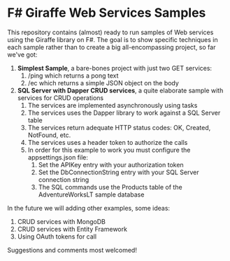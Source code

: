 # F# Giraffe Web Services Samples
This repository contains (almost) ready to run samples of Web services using the Giraffe library on F#. The goal is to show specific techniques in each sample rather than to create a big all-encompassing project, so far we've got:

1. **Simplest Sample**, a bare-bones project with just two GET services:
   1. /ping which returns a pong text
   2. /ec which returns a simple JSON object on the body
2. **SQL Server with Dapper CRUD services**, a quite elaborate sample with services for CRUD operations
   1. The services are implemented asynchronously using tasks
   2. The services uses the Dapper library to work against a SQL Server table
   3. The services return adequate HTTP status codes: OK, Created, NotFound, etc.
   4. The services uses a header token to authorize the calls
   5. In order for this example to work you must configure the appsettings.json file:
      1. Set the APIKey entry with your authorization token
      2. Set the DbConnectionString entry with your SQL Server connection string
      3. The SQL commands use the Products table of the AdventureWorksLT sample database

In the future we will adding other examples, some ideas:
1. CRUD services with MongoDB
2. CRUD services with Entity Framework
3. Using OAuth tokens for call 

Suggestions and comments most welcomed!
